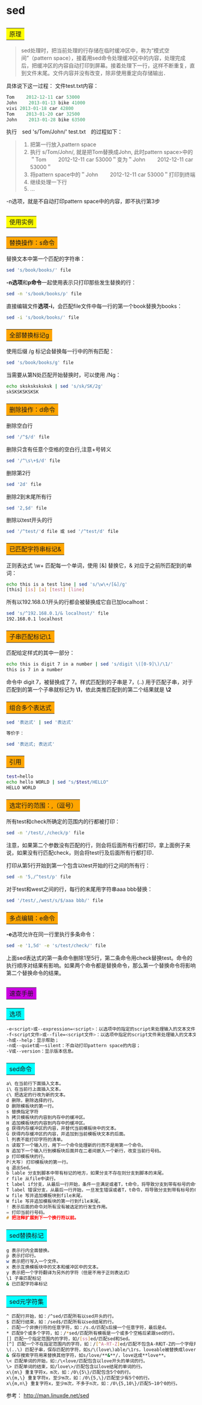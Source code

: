 <!-- markdownlint-disable MD001 MD033 -->

# sed

## <table><tr><td bgcolor=yellow>原理</td></tr></table>

>sed处理时，把当前处理的行存储在临时缓冲区中，称为“模式空间”（pattern space），接着用sed命令处理缓冲区中的内容，处理完成后，把缓冲区的内容自动打印到屏幕。接着处理下一行，这样不断重复，直到文件末尾。文件内容并没有改变，除非使用重定向存储输出．

具体说下这一过程：
文件test.txt内容：

```c
Tom　　 2012-12-11 car 53000
John　　 2013-01-13 bike 41000
vivi 2013-01-18 car 42800
Tom　　 2013-01-20 car 32500
John　　 2013-01-28 bike 63500
```

执行　sed 's/Tom/John/' test.txt　的过程如下：

>1. 把第一行放入pattern space
>2. 执行 s/Tom/John/, 就是把Tom替换成John, 此时pattern space>中的＂Tom　　 2012-12-11 car 53000＂变为＂John　　 2012-12-11 car 53000＂
>3. 将pattern space中的＂John　　 2012-12-11 car 53000＂打印到终端
>4. 继续处理一下行
>5. ...

-n选项，就是不自动打印pattern space中的内容，即不执行第3步

## <table><tr><td bgcolor=yellow>使用实例</td></tr></table>

### </font><table><tr><td bgcolor=orange>替换操作：s命令</td></tr></table>

替换文本中第一个匹配的字符串：

```sh
sed 's/book/books/' file
```

**-n选项**和**p命令**一起使用表示只打印那些发生替换的行：

```sh
sed -n 's/book/books/p' file
```

直接编辑文件**选项-i**，会匹配file文件中每一行的第一个book替换为books：

```sh
sed -i 's/book/books/' file
```

### </font><table><tr><td bgcolor=orange>全部替换标记g</td></tr></table>

使用后缀 /g 标记会替换每一行中的所有匹配：

```sh
sed 's/book/books/g' file
```

当需要从第N处匹配开始替换时，可以使用 /Ng：

```sh
echo sksksksksksk | sed 's/sk/SK/2g'
skSKSKSKSKSK
```

### </font><table><tr><td bgcolor=orange>删除操作：d命令</td></tr></table>

删除空白行

```sh
sed '/^$/d' file
```

删除只含有任意个空格的空白行,注意+号转义

```sh
sed '/^\s\+$/d' file
```

删除第2行

```sh
sed '2d' file
```

删除2到末尾所有行

```sh
sed '2,$d' file
```

删除以test开头的行

```sh
sed '/^test/'d file 或 sed '/^test/d' file
```

### </font><table><tr><td bgcolor=orange>已匹配字符串标记&</td></tr></table>

正则表达式 \w\+ 匹配每一个单词，使用 [&] 替换它，& 对应于之前所匹配到的单词：

```sh
echo this is a test line | sed 's/\w\+/[&]/g'
[this] [is] [a] [test] [line]
```

所有以192.168.0.1开头的行都会被替换成它自已加localhost：

```sh
sed 's/^192.168.0.1/& localhost/' file
192.168.0.1 localhost
```

### </font><table><tr><td bgcolor=orange>子串匹配标记\1</td></tr></table>

匹配给定样式的其中一部分：

```sh
echo this is digit 7 in a number | sed 's/digit \([0-9]\)/\1/'
this is 7 in a number
```

命令中 digit 7，被替换成了 7。样式匹配到的子串是 7，\(..\) 用于匹配子串，对于匹配到的第一个子串就标记为 **\1**，依此类推匹配到的第二个结果就是 **\2**

### </font><table><tr><td bgcolor=orange>组合多个表达式</td></tr></table>

```sh
sed '表达式' | sed '表达式'

等价于：

sed '表达式; 表达式'
```

### </font><table><tr><td bgcolor=orange>引用</td></tr></table>

```sh
test=hello
echo hello WORLD | sed "s/$test/HELLO"
HELLO WORLD
```

### </font><table><tr><td bgcolor=orange>选定行的范围：,（逗号）</td></tr></table>

所有test和check所确定的范围内的行都被打印：

```sh
sed -n '/test/,/check/p' file
```

注意，如果第二个参数没有匹配的行，则会将后面所有行都打印，拿上面例子来说，如果没有行匹配check，则会将test行及后面所有行都打印．

打印从第5行开始到第一个包含以test开始的行之间的所有行：

```sh
sed -n '5,/^test/p' file
```

对于test和west之间的行，每行的末尾用字符串aaa bbb替换：

```sh
sed '/test/,/west/s/$/aaa bbb/' file
```

### </font><table><tr><td bgcolor=orange>多点编辑：e命令</td></tr></table>

**-e**选项允许在同一行里执行多条命令：

```sh
sed -e '1,5d' -e 's/test/check/' file
```

上面sed表达式的第一条命令删除1至5行，第二条命令用check替换test。命令的执行顺序对结果有影响。如果两个命令都是替换命令，那么第一个替换命令将影响第二个替换命令的结果。

## <table><tr><td bgcolor=camle>速查手册</td></tr></table>

### <table><tr><td bgcolor=aqua>选项</td></tr></table>

```sh
-e<script>或--expression=<script>：以选项中的指定的script来处理输入的文本文件；
-f<script文件>或--file=<script文件>：以选项中指定的script文件来处理输入的文本文件；
-h或--help：显示帮助；
-n或--quiet或——silent：不自动打印pattern space的内容；
-V或--version：显示版本信息。
```

### <table><tr><td bgcolor=aqua>sed命令</td></tr></table>

```c
a\ 在当前行下面插入文本。
i\ 在当前行上面插入文本。
c\ 把选定的行改为新的文本。
d 删除，删除选择的行。
D 删除模板块的第一行。
s 替换指定字符
h 拷贝模板块的内容到内存中的缓冲区。
H 追加模板块的内容到内存中的缓冲区。
g 获得内存缓冲区的内容，并替代当前模板块中的文本。
G 获得内存缓冲区的内容，并追加到当前模板块文本的后面。
l 列表不能打印字符的清单。
n 读取下一个输入行，用下一个命令处理新的行而不是用第一个命令。
N 追加下一个输入行到模板块后面并在二者间嵌入一个新行，改变当前行号码。
p 打印模板块的行。
P(大写) 打印模板块的第一行。
q 退出Sed。
b lable 分支到脚本中带有标记的地方，如果分支不存在则分支到脚本的末尾。
r file 从file中读行。
t label if分支，从最后一行开始，条件一旦满足或者T，t命令，将导致分支到带有标号的命令处，或者到脚本的末尾。
T label 错误分支，从最后一行开始，一旦发生错误或者T，t命令，将导致分支到带有标号的命令处，或者到脚本的末尾。
w file 写并追加模板块到file末尾。
W file 写并追加模板块的第一行到file末尾。
! 表示后面的命令对所有没有被选定的行发生作用。
= 打印当前行号码。
# 把注释扩展到下一个换行符以前。
```

### <table><tr><td bgcolor=aqua>sed替换标记</td></tr></table>

```sh
g 表示行内全面替换。
p 表示打印行。
w 表示把行写入一个文件。
x 表示互换模板块中的文本和缓冲区中的文本。
y 表示把一个字符翻译为另外的字符（但是不用于正则表达式）
\1 子串匹配标记
& 已匹配字符串标记
```

### <table><tr><td bgcolor=aqua>sed元字符集</td></tr></table>

```sh
^ 匹配行开始，如：/^sed/匹配所有以sed开头的行。
$ 匹配行结束，如：/sed$/匹配所有以sed结尾的行。
. 匹配一个非换行符的任意字符，如：/s.d/匹配s后接一个任意字符，最后是d。
* 匹配0个或多个字符，如：/*sed/匹配所有模板是一个或多个空格后紧跟sed的行。
[] 匹配一个指定范围内的字符，如/[ss]ed/匹配sed和Sed。
[^] 匹配一个不在指定范围内的字符，如：/[^A-RT-Z]ed/匹配不包含A-R和T-Z的一个字母开头，紧跟ed的行。
\(..\) 匹配子串，保存匹配的字符，如s/\(love\)able/\1rs，loveable被替换成lovers。
& 保存搜索字符用来替换其他字符，如s/love/**&**/，love这成**love**。
\< 匹配单词的开始，如:/\<love/匹配包含以love开头的单词的行。
\> 匹配单词的结束，如/love\>/匹配包含以love结尾的单词的行。
x\{m\} 重复字符x，m次，如：/0\{5\}/匹配包含5个0的行。
x\{m,\} 重复字符x，至少m次，如：/0\{5,\}/匹配至少有5个0的行。
x\{m,n\} 重复字符x，至少m次，不多于n次，如：/0\{5,10\}/匹配5~10个0的行。
```

参考：
http://man.linuxde.net/sed